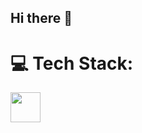 ## Hi there 👋

# 💻 Tech Stack:

<img src="[https://github.com/favicon.ico](https://github.com/DeepakSaini2331997/DeepakSaini2331997/blob/main/assets/icons/PHP-Dark.svg)" width="48">
<!--
**DeepakSaini2331997/DeepakSaini2331997** is a ✨ _special_ ✨ repository because its `README.md` (this file) appears on your GitHub profile.

Here are some ideas to get you started:

- 🔭 I’m currently working on ...
- 🌱 I’m currently learning ...
- 👯 I’m looking to collaborate on ...
- 🤔 I’m looking for help with ...
- 💬 Ask me about ...
- 📫 How to reach me: ...
- 😄 Pronouns: ...
- ⚡ Fun fact: ...
-->
